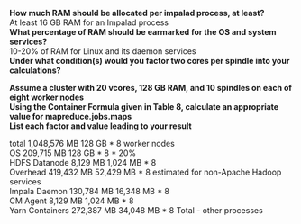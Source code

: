 <strong>How much RAM should be allocated per impalad process, at least?</strong>  
At least 16 GB RAM for an Impalad process  
<strong>What percentage of RAM should be earmarked for the OS and system services?</strong>  
10-20% of RAM for Linux and its daemon services  
<strong>Under what condition(s) would you factor two cores per spindle into your calculations?</strong>  

<strong>Assume a cluster with 20 vcores, 128 GB RAM, and 10 spindles on each of eight worker nodes</strong>  
<strong>Using the Container Formula given in Table 8, calculate an appropriate value for mapreduce.jobs.maps</strong>  
<strong>List each factor and value leading to your result</strong>  



total            1,048,576 MB      128 GB * 8 worker nodes  
OS                 209,715 MB      128 GB * 8 * 20%  
HDFS Datanode        8,129 MB    1,024 MB * 8  
Overhead           419,432 MB   52,429 MB * 8 estimated for non-Apache Hadoop services  
Impala Daemon      130,784 MB   16,348 MB * 8  
CM Agent             8,129 MB    1,024 MB * 8  
Yarn Containers    272,387 MB   34,048 MB * 8 Total - other processes  
